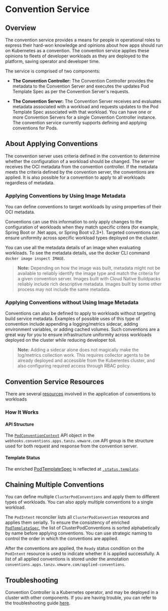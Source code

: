 # Convention Service <!-- omit in toc -->

## Overview

The convention service provides a means for people in operational roles to express
their hard-won knowledge and opinions about how apps should run on Kubernetes as a convention.
The convention service applies these opinions to fleets of developer workloads as they are deployed to the platform,
saving operator and developer time.

The service is comprised of two components:

* **The Convention Controller:**
  The Convention Controller provides the metadata to the Convention Server and executes the updates Pod Template Spec as per the Convention Server's requests.

* **The Convention Server:**
  The Convention Server receives and evaluates metadata associated with a workload and
  requests updates to the Pod Template Spec associated with that workload. 
  You can have one or more Convention Servers for a single Convention Controller instance.
  The convention service currently supports defining and applying conventions for Pods.

## About Applying Conventions

The convention server uses criteria defined in the convention to determine
whether the configuration of a workload should be changed.
The server receives the OCI metadata from the convention controller.
If the metadata meets the criteria defined by the convention server,
the conventions are applied.
It is also possible for a convention to apply to all workloads regardless of metadata.

### Applying Conventions by Using Image Metadata

You can define conventions to target workloads by using properties of their OCI metadata.

Conventions can use this information to only apply changes to the configuration of workloads
when they match specific critera (for example, Spring Boot or .Net apps, or Spring Boot v2.3+).
Targeted conventions can ensure uniformity across specific workload types deployed on the cluster.

You can use all the metadata details of an image when evaluating workloads. To see the metadata details, use the docker CLI command `docker image inspect IMAGE`.

> **Note:** Depending on how the image was built, metadata might not be available to reliably identify
the image type and match the criteria for a given convention server.
Images built with Cloud Native Buildpacks reliably include rich descriptive metadata.
Images built by some other process may not include the same metadata.

### Applying Conventions without Using Image Metadata

Conventions can also be defined to apply to workloads without targeting build service metadata.
Examples of possible uses of this type of convention include appending a logging/metrics sidecar,
adding environment variables, or adding cached volumes.
Such conventions are a great way for you to ensure infrastructure uniformity
across workloads deployed on the cluster while reducing developer toil.

> **Note:** Adding a sidecar alone does not magically make the log/metrics collection work.
  This requires collector agents to be already deployed and accessible from the Kuberentes cluster,
and also configuring required access through RBAC policy.

## Convention Service Resources

There are several [resources](./reference/README.md) involved in the application of conventions to workloads

### How It Works

#### API Structure

The [`PodConventionContext`](./reference/pod-convention-context.md) API object in the `webhooks.conventions.apps.tanzu.vmware.com` API group is the structure used for both request and response from the convention server.

#### Template Status

The enriched [PodTemplateSpec](https://kubernetes.io/docs/reference/kubernetes-api/workload-resources/pod-template-v1/#PodTemplateSpec) is reflected at [`.status.template`](./reference/pod-convention-context-status.md).

## Chaining Multiple Conventions

You can define multiple `ClusterPodConventions` and apply them to different types of workloads.
You can also apply multiple conventions to a single workload.

The `PodIntent` reconciler lists all `ClusterPodConvention` resources and applies them serially.
To ensure the consistency of enriched [`PodTemplateSpec`](https://kubernetes.io/docs/reference/kubernetes-api/workload-resources/pod-template-v1/#PodTemplateSpec),
the list of ClusterPodConventions is sorted alphabetically by name before applying conventions.
You can use strategic naming to control the order in which the conventions are applied.

After the conventions are applied, the `Ready` status condition on the `PodIntent` resource is used to indicate
whether it is applied successfully.
A list of all applied conventions is stored under the annotation `conventions.apps.tanzu.vmware.com/applied-conventions`.

## Troubleshooting

Convention Controller is a Kubernetes operator, and may be deployed in a cluster with other components. If you are having trouble, you can refer to the troubleshooting guide [here](troubleshooting.md).